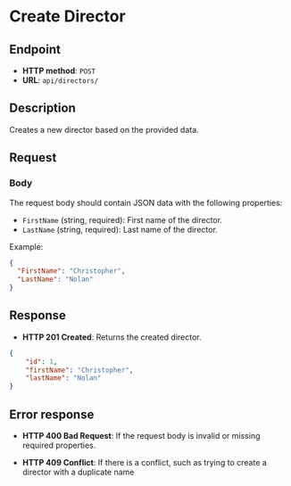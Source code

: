 # Create Director

## Endpoint

* **HTTP method**: `POST`
* **URL**: `api/directors/`

## Description

Creates a new director based on the provided data.

## Request

### Body

The request body should contain JSON data with the following properties:

- `FirstName` (string, required): First name of the director.
- `LastName` (string, required): Last name of the director.

Example:

```json
{
  "FirstName": "Christopher",
  "LastName": "Nolan"
}
```

## Response

* **HTTP 201 Created**: Returns the created director.

```json
{
    "id": 1,
    "firstName": "Christopher",
    "lastName": "Nolan"
}
```

## Error response

* **HTTP 400 Bad Request**: If the request body is invalid or missing required properties.

* **HTTP 409 Conflict**: If there is a conflict, such as trying to create a director with a duplicate name
